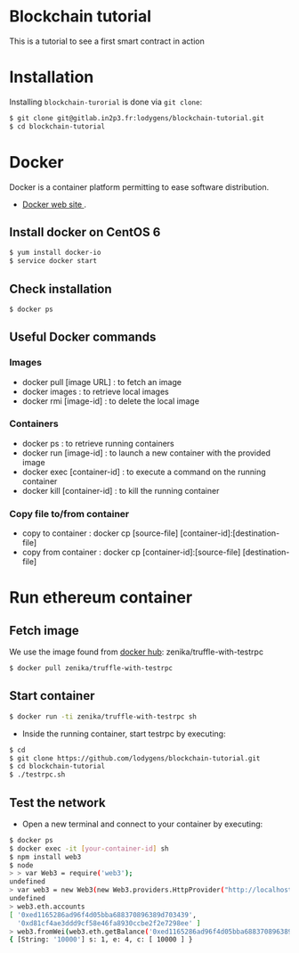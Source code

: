 Blockchain tutorial
====================

This is a tutorial to see a first smart contract in action


# Installation

Installing `blockchain-turorial` is done via `git clone`:

```sh
$ git clone git@gitlab.in2p3.fr:lodygens/blockchain-tutorial.git
$ cd blockchain-tutorial
```

# Docker

Docker is a container platform permitting to ease software distribution.

- [Docker web site ](https://www.docker.com/).

## Install docker on CentOS 6

```sh
$ yum install docker-io
$ service docker start
```

## Check installation
```sh
$ docker ps
```

## Useful Docker commands

### Images

* docker pull [image URL] : to fetch an image
* docker images : to retrieve local images
* docker rmi [image-id] : to delete the local image

### Containers

* docker ps : to retrieve running containers
* docker run [image-id] : to launch a new container with the provided image
* docker exec [container-id] : to execute a command on the running container
* docker kill [container-id] : to kill the running container

### Copy file to/from container

* copy to container : docker cp [source-file] [container-id]:[destination-file]
* copy from container : docker cp [container-id]:[source-file] [destination-file]

# Run ethereum container

## Fetch image
We use the image found from [docker hub](https://hub.docker.com/): zenika/truffle-with-testrpc

```sh
$ docker pull zenika/truffle-with-testrpc
```

## Start container

```sh
$ docker run -ti zenika/truffle-with-testrpc sh
```

* Inside the running container, start testrpc by executing:

```sh
$ cd
$ git clone https://github.com/lodygens/blockchain-tutorial.git
$ cd blockchain-tutorial
$ ./testrpc.sh
```

## Test the network
 * Open a new terminal and connect to your container by executing:

```sh
$ docker ps
$ docker exec -it [your-container-id] sh
$ npm install web3
$ node
> > var Web3 = require('web3');
undefined
> var web3 = new Web3(new Web3.providers.HttpProvider("http://localhost:8545"));
undefined
> web3.eth.accounts
[ '0xed1165286ad96f4d05bba688370896389d703439',
  '0xd81cf4ae3ddd9cf58e46fa8930ccbe2f2e7298ee' ]
> web3.fromWei(web3.eth.getBalance('0xed1165286ad96f4d05bba688370896389d703439'), 'ether')
{ [String: '10000'] s: 1, e: 4, c: [ 10000 ] }

```
